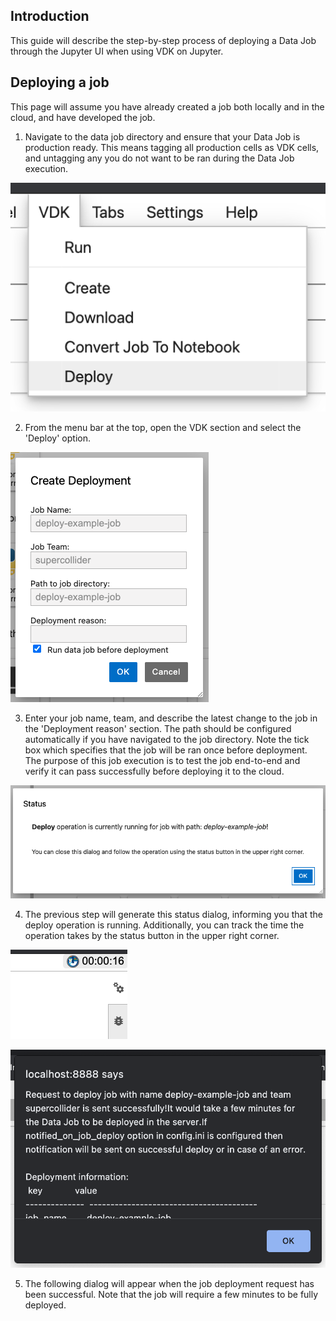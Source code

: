 ## Introduction

This guide will describe the step-by-step process of deploying a Data Job
through the Jupyter UI when using VDK on Jupyter.

## Deploying a job

This page will assume you have already created a job both locally and in the cloud,
and have developed the job.

1. Navigate to the data job directory and ensure that your Data Job is production
ready. This means tagging all production cells as VDK cells, and untagging any
   you do not want to be ran during the Data Job execution.

![VDK dropdown menu](./vdk-menu.png)

2. From the menu bar at the top, open the VDK section and select the 'Deploy' option.

![VDK Deploy menu](./deploy-menu.png)

3. Enter your job name, team, and describe the latest change to the job in the
'Deployment reason' section. The path should be configured automatically if
   you have navigated to the job directory. Note the tick box which specifies that
   the job will be ran once before deployment. The purpose of this job execution is
   to test the job end-to-end and verify it can pass successfully before deploying
   it to the cloud.
   
![Status dialog](./status-dialog.png)

4. The previous step will generate this status dialog, informing you that the
deploy operation is running. Additionally, you can track the time the operation
   takes by the status button in the upper right corner.
   
![Status buttton](./timer.png)

![The dialog shown upon successful deploy](success-text.png)

5. The following dialog will appear when the job deployment request has been
successful. Note that the job will require a few minutes to be fully deployed.